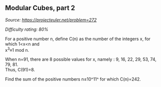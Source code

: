 Modular Cubes, part 2
---------------------

*Source: https://projecteuler.net/problem=272*


*Difficulty rating: 80%*

For a positive number n, define C(n) as the number of the integers x,
for which 1\<x\<n and\
x<sup>3</sup>≡1 mod n.

When n=91, there are 8 possible values for x, namely : 9, 16, 22, 29,
53, 74, 79, 81.\
 Thus, C(91)=8.

Find the sum of the positive numbers n≤10^11^ for which C(n)=242.

